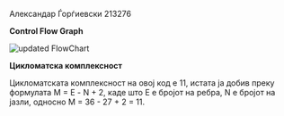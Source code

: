 Александар Ѓорѓиевски 213276

****Control Flow Graph****

![updated FlowChart](https://github.com/aleksandargjorgjievski/SI_2023_lab2_213276/assets/130038655/10211680-b1df-450f-ae16-468816aff76b)

****Цикломатска комплексност****

Цикломатската комплексност на овој код е 11, истата ја добив преку формулата М = Е - N + 2, каде што Е е бројот на ребра, N е бројот на јазли, односно М = 36 - 27 + 2 = 11. 
